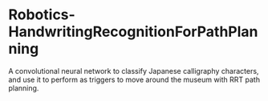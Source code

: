 # Robotics-HandwritingRecognitionForPathPlanning
A convolutional neural network to classify Japanese calligraphy characters, 
and use it to perform as triggers to move around the museum with RRT path planning.

